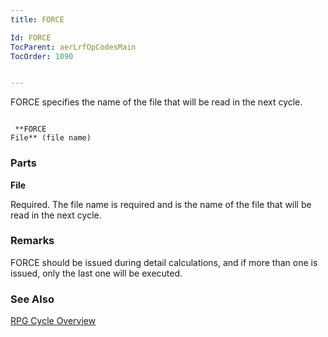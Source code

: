```yaml
---
title: FORCE

Id: FORCE
TocParent: aerLrfOpCodesMain
TocOrder: 1090


---
```


FORCE specifies the name of the file that will be read in the next cycle.

```

 **FORCE
File** (file name)
```

### Parts

**File** 

Required. The file name is required and is the name of the file that will be read in the next cycle.


### Remarks
FORCE should be issued during detail calculations, and if more than one is issued, only the last one will be executed. 

### See Also
[RPG Cycle Overview](ecrCycle_Overview.html) 
